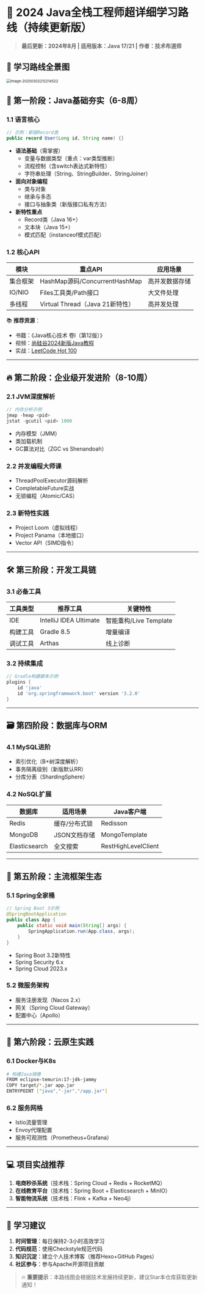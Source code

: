 
# 🚀 2024 Java全栈工程师超详细学习路线（持续更新版）

> **最后更新：2024年8月 | 适用版本：Java 17/21 | 作者：技术布道师**

## 📜 学习路线全景图

<img src="https://imgtu.oss-cn-beijing.aliyuncs.com/blog_img/image-20250302212214522.png" alt="image-20250302212214522" style="zoom:67%;" />


## 📌 第一阶段：Java基础夯实（6-8周）
### 1.1 语言核心
```java
// 示例：新版Record类
public record User(Long id, String name) {}
```
- **语法基础**（需掌握）
  - 变量与数据类型（重点：var类型推断）
  - 流程控制（含switch表达式新特性）
  - 字符串处理（String、StringBuilder、StringJoiner）
- **面向对象编程**
  - 类与对象
  - 继承与多态
  - 接口与抽象类（新版接口私有方法）
- **新特性重点**
  - Record类（Java 16+）
  - 文本块（Java 15+）
  - 模式匹配（instanceof模式匹配）

### 1.2 核心API
| 模块     | 重点API                         | 应用场景       |
| -------- | ------------------------------- | -------------- |
| 集合框架 | HashMap源码/ConcurrentHashMap   | 高并发数据存储 |
| IO/NIO   | Files工具类/Path接口            | 大文件处理     |
| 多线程   | Virtual Thread（Java 21新特性） | 高并发处理     |

📚 **推荐资源**：
- 书籍：《Java核心技术 卷Ⅰ（第12版）》
- 视频：[尚硅谷2024新版Java教程](https://www.bilibili.com/example)
- 实战：[LeetCode Hot 100](https://leetcode.cn/problem-list/2cktkvj/)

---

## 🔥 第二阶段：企业级开发进阶（8-10周）

### 2.1 JVM深度解析
```java
// 内存分析示例
jmap -heap <pid>
jstat -gcutil <pid> 1000
```
- 内存模型（JMM）
- 类加载机制
- GC算法对比（ZGC vs Shenandoah）

### 2.2 并发编程大师课
- ThreadPoolExecutor源码解析
- CompletableFuture实战
- 无锁编程（Atomic/CAS）

### 2.3 新特性实践
- Project Loom（虚拟线程）
- Project Panama（本地接口）
- Vector API（SIMD指令）

---

## 🛠️ 第三阶段：开发工具链

### 3.1 必备工具
| 工具类型 | 推荐工具               | 关键特性               |
| -------- | ---------------------- | ---------------------- |
| IDE      | IntelliJ IDEA Ultimate | 智能重构/Live Template |
| 构建工具 | Gradle 8.5             | 增量编译               |
| 调试工具 | Arthas                 | 线上诊断               |

### 3.2 持续集成
```groovy
// Gradle构建脚本示例
plugins {
    id 'java'
    id 'org.springframework.boot' version '3.2.0'
}
```

---

## 🗃️ 第四阶段：数据库与ORM

### 4.1 MySQL进阶
- 索引优化（B+树深度解析）
- 事务隔离级别（新版默认RR）
- 分库分表（ShardingSphere）

### 4.2 NoSQL扩展
| 数据库        | 适用场景      | Java客户端          |
| ------------- | ------------- | ------------------- |
| Redis         | 缓存/分布式锁 | Redisson            |
| MongoDB       | JSON文档存储  | MongoTemplate       |
| Elasticsearch | 全文搜索      | RestHighLevelClient |

---

## 🌈 第五阶段：主流框架生态

### 5.1 Spring全家桶
```java
// Spring Boot 3示例
@SpringBootApplication
public class App {
    public static void main(String[] args) {
        SpringApplication.run(App.class, args);
    }
}
```
- Spring Boot 3.2新特性
- Spring Security 6.x
- Spring Cloud 2023.x

### 5.2 微服务架构
- 服务注册发现（Nacos 2.x）
- 网关（Spring Cloud Gateway）
- 配置中心（Apollo）

---

## 🚢 第六阶段：云原生实践

### 6.1 Docker与K8s
```bash
# 构建Java镜像
FROM eclipse-temurin:17-jdk-jammy
COPY target/*.jar app.jar
ENTRYPOINT ["java","-jar","/app.jar"]
```

### 6.2 服务网格
- Istio流量管理
- Envoy代理配置
- 服务可观测性（Prometheus+Grafana）

---

## 💻 项目实战推荐
1. **电商秒杀系统**（技术栈：Spring Cloud + Redis + RocketMQ）
2. **在线教育平台**（技术栈：Spring Boot + Elasticsearch + MinIO）
3. **智能物流系统**（技术栈：Flink + Kafka + Neo4j）

---

## 📌 学习建议
1. **时间管理**：每日保持2-3小时高效学习
2. **代码规范**：使用Checkstyle规范代码
3. **知识沉淀**：建立个人技术博客（推荐Hexo+GitHub Pages）
4. **社区参与**：参与Apache开源项目贡献

> 🔥 **重要提示**：本路线图会根据技术发展持续更新，建议Star本仓库获取更新通知！
